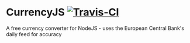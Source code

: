 # CurrencyJS [![Travis-CI](https://api.travis-ci.org/riggerthegeek/currencyjs.png)](https://travis-ci.org/riggerthegeek/currencyjs/builds)

A free currency converter for NodeJS - uses the European Central Bank's daily feed for accuracy
